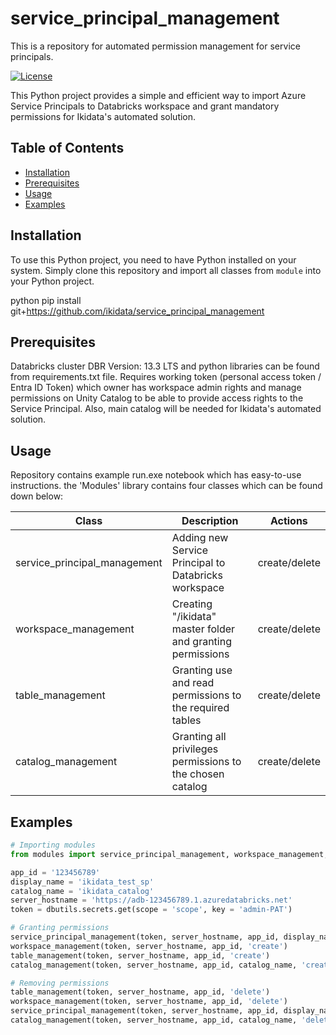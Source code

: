# service_principal_management
This is a repository for automated permission management for service principals.

[![License](https://img.shields.io/badge/License-MIT-blue.svg)](https://opensource.org/licenses/MIT)

This Python project provides a simple and efficient way to import Azure Service Principals to Databricks workspace and grant mandatory permissions for Ikidata's automated solution.

## Table of Contents

- [Installation](#installation)
- [Prerequisites](#prerequisites)
- [Usage](#usage)
- [Examples](#examples)

## Installation

To use this Python project, you need to have Python installed on your system. Simply clone this repository and import all classes from `module` into your Python project.

python
pip install git+https://github.com/ikidata/service_principal_management

## Prerequisites
Databricks cluster DBR Version: 13.3 LTS and python libraries can be found from requirements.txt file. Requires working token (personal access token / Entra ID Token) which owner has workspace admin rights and manage permissions on Unity Catalog to be able to provide access rights to the Service Principal. Also, main catalog will be needed for Ikidata's automated solution.

## Usage

Repository contains example run.exe notebook which has easy-to-use instructions. the 'Modules' library contains four classes which can be found down below:

| Class                        | Description                                               |      Actions        |
|------------------------------|-----------------------------------------------------------|---------------------|
| service_principal_management | Adding new Service Principal to Databricks workspace      |    create/delete    |
| workspace_management         | Creating "/ikidata" master folder and granting permissions|    create/delete    |  
| table_management             | Granting use and read permissions to the required tables  |    create/delete    |
| catalog_management           | Granting all privileges permissions to the chosen catalog |    create/delete    |

## Examples

```python
# Importing modules
from modules import service_principal_management, workspace_management, table_management, catalog_management

app_id = '123456789'
display_name = 'ikidata_test_sp'
catalog_name = 'ikidata_catalog'
server_hostname = 'https://adb-123456789.1.azuredatabricks.net'
token = dbutils.secrets.get(scope = 'scope', key = 'admin-PAT') 

# Granting permissions
service_principal_management(token, server_hostname, app_id, display_name, 'create')
workspace_management(token, server_hostname, app_id, 'create')
table_management(token, server_hostname, app_id, 'create')
catalog_management(token, server_hostname, app_id, catalog_name, 'create')

# Removing permissions
table_management(token, server_hostname, app_id, 'delete')
workspace_management(token, server_hostname, app_id, 'delete')
service_principal_management(token, server_hostname, app_id, display_name, 'delete')
catalog_management(token, server_hostname, app_id, catalog_name, 'delete')
```